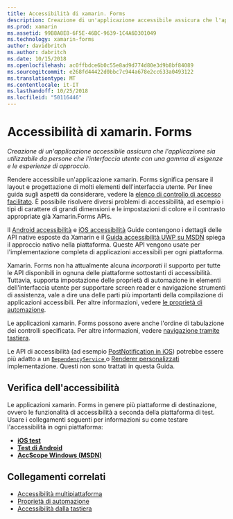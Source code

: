 ```yaml
---
title: Accessibilità di xamarin. Forms
description: Creazione di un'applicazione accessibile assicura che l'applicazione sia utilizzabile da persone che l'interfaccia utente con una gamma di esigenze e le esperienze di approccio.
ms.prod: xamarin
ms.assetid: 99B8A8E8-6F5E-46BC-9639-1C4A6D301049
ms.technology: xamarin-forms
author: davidbritch
ms.author: dabritch
ms.date: 10/15/2018
ms.openlocfilehash: ac0ffbdce6b0c55e8ad9d774d80e3d9b8bf84089
ms.sourcegitcommit: e268fd44422d0bbc7c944a678e2cc633a0493122
ms.translationtype: MT
ms.contentlocale: it-IT
ms.lasthandoff: 10/25/2018
ms.locfileid: "50116446"
---
```

# <a name="xamarinforms-accessibility"></a>Accessibilità di xamarin. Forms

_Creazione di un'applicazione accessibile assicura che l'applicazione sia utilizzabile da persone che l'interfaccia utente con una gamma di esigenze e le esperienze di approccio._

Rendere accessibile un'applicazione xamarin. Forms significa pensare il layout e progettazione di molti elementi dell'interfaccia utente. Per linee guida sugli aspetti da considerare, vedere la [elenco di controllo di accesso facilitato](~/cross-platform/app-fundamentals/accessibility.md). È possibile risolvere diversi problemi di accessibilità, ad esempio i tipi di carattere di grandi dimensioni e le impostazioni di colore e il contrasto appropriate già Xamarin.Forms APIs.

Il [Android accessibilità](~/android/app-fundamentals/accessibility.md) e [iOS accessibilità](~/ios/app-fundamentals/accessibility.md) Guide contengono i dettagli delle API native esposte da Xamarin e il [Guida accessibilità UWP su MSDN](https://msdn.microsoft.com/windows/uwp/accessibility/basic-accessibility-information) spiega il approccio nativo nella piattaforma. Queste API vengono usate per l'implementazione completa di applicazioni accessibili per ogni piattaforma.

Xamarin. Forms non ha attualmente alcuna *incorporati* il supporto per tutte le API disponibili in ognuna delle piattaforme sottostanti di accessibilità. Tuttavia, supporta impostazione delle proprietà di automazione in elementi dell'interfaccia utente per supportare screen reader e navigazione strumenti di assistenza, vale a dire una delle parti più importanti della compilazione di applicazioni accessibili. Per altre informazioni, vedere [le proprietà di automazione](~/xamarin-forms/app-fundamentals/accessibility/automation-properties.md).

Le applicazioni xamarin. Forms possono avere anche l'ordine di tabulazione dei controlli specificata. Per altre informazioni, vedere [navigazione tramite tastiera](~/xamarin-forms/app-fundamentals/accessibility/keyboard.md).

Le API di accessibilità (ad esempio [PostNotification in iOS](~/ios/app-fundamentals/accessibility.md)) potrebbe essere più adatto a un [ `DependencyService` ](~/xamarin-forms/app-fundamentals/dependency-service/index.md) o [Renderer personalizzati](~/xamarin-forms/app-fundamentals/custom-renderer/index.md) implementazione. Questi non sono trattati in questa Guida.

## <a name="testing-accessibility"></a>Verifica dell'accessibilità

Le applicazioni xamarin. Forms in genere più piattaforme di destinazione, ovvero le funzionalità di accessibilità a seconda della piattaforma di test. Usare i collegamenti seguenti per informazioni su come testare l'accessibilità in ogni piattaforma:

- [**iOS test**](~/ios/app-fundamentals/accessibility.md)
- [**Test di Android**](~/android/app-fundamentals/accessibility.md)
- [**AccScope Windows (MSDN)**](https://msdn.microsoft.com/library/windows/desktop/dn433239)

## <a name="related-links"></a>Collegamenti correlati

- [Accessibilità multipiattaforma](~/cross-platform/app-fundamentals/accessibility.md)
- [Proprietà di automazione](~/xamarin-forms/app-fundamentals/accessibility/automation-properties.md)
- [Accessibilità dalla tastiera](~/xamarin-forms/app-fundamentals/accessibility/keyboard.md)
